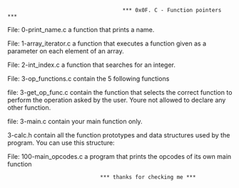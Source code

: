                                         *** 0x0F. C - Function pointers ***

File: 0-print_name.c 
a function that prints a name.

File: 1-array_iterator.c
a function that executes a function given as a parameter on each element of an array.

File: 2-int_index.c
a function that searches for an integer.


File: 3-op_functions.c
contain the 5 following functions

file: 3-get_op_func.c
 contain the function that selects the correct function to perform the operation asked by the user. Youre not allowed to declare any other function.

file: 3-main.c
contain your main function only.


3-calc.h
contain all the function prototypes and data structures used by the program. You can use this structure:

File: 100-main_opcodes.c 
a program that prints the opcodes of its own main function

                                 *** thanks for checking me ***
